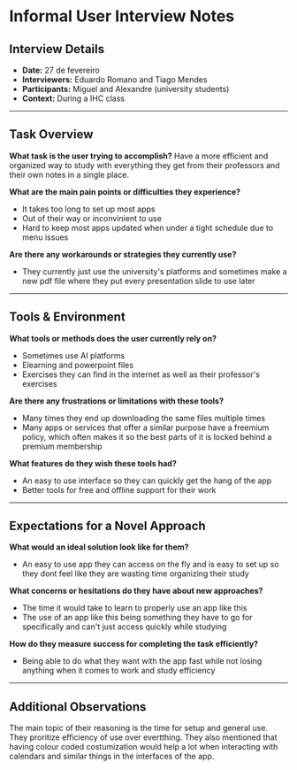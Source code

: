 # Informal User Interview Notes 

## Interview Details 
- **Date:** 27 de fevereiro
- **Interviewers:** Eduardo Romano and Tiago Mendes
- **Participants:** Miguel and Alexandre (university students)
- **Context:** During a IHC class
- --- 
## Task Overview 

 **What task is the user trying to accomplish?**
  Have a more efficient and organized way to study with everything they get from their professors and their own notes in a single place. 

**What are the main pain points or difficulties they experience?** 
- It takes too long to set up most apps
- Out of their way or inconvinient to use
- Hard to keep most apps updated when under a tight schedule due to menu issues

**Are there any workarounds or strategies they currently use?** 
- They currently just use the university's platforms and sometimes make a new pdf file where they put every presentation slide to use later

---- 
## Tools & Environment 
**What tools or methods does the user currently rely on?** 
- Sometimes use AI platforms
- Elearning and powerpoint files
- Exercises they can find in the internet as well as their professor's exercises

**Are there any frustrations or limitations with these tools?** 
- Many times they end up downloading the same files multiple times
- Many apps or services that offer a similar purpose have a freemium policy, which often makes it so the best parts of it is locked behind a premium membership

**What features do they wish these tools had?** 
- An easy to use interface so they can quickly get the hang of the app
- Better tools for free and offline support for their work
--- 
## Expectations for a Novel Approach 

**What would an ideal solution look like for them?** 
- An easy to use app they can access on the fly and is easy to set up so they dont feel like they are wasting time organizing their study

**What concerns or hesitations do they have about new approaches?** 
- The time it would take to learn to properly use an app like this
- The use of an app like this being something they have to go for specifically and can't just access quickly while studying

**How do they measure success for completing the task efficiently?** 
- Being able to do what they want with the app fast while not losing anything when it comes to work and study efficiency

--- 
## Additional Observations 
The main topic of their reasoning is the time for setup and general use. They proritize efficiency of use over evertthing. They also mentioned that having colour coded costumization would help a lot when interacting with calendars and similar things in the interfaces of the app.